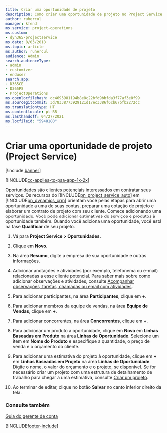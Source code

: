 ```yaml
---
title: Criar uma oportunidade de projeto
description: Como criar uma oportunidade de projeto no Project Service
author: ruhercul
manager: kfend
ms.service: project-operations
ms.custom:
- dyn365-projectservice
ms.date: 8/03/2018
ms.topic: article
ms.author: ruhercul
audience: Admin
search.audienceType:
- admin
- customizer
- enduser
search.app:
- D365CE
- D365PS
- ProjectOperations
ms.openlocfilehash: dc4693981194b8e8c22bfd9bbfda3f77af3e8f99
ms.sourcegitcommit: 3d78338773929121d17ec3386f6cb67bfb2272cc
ms.translationtype: HT
ms.contentlocale: pt-BR
ms.lasthandoff: 04/27/2021
ms.locfileid: "5948180"
---
```

# <a name="create-a-project-opportunity-project-service"></a>Criar uma oportunidade de projeto (Project Service)

[!include [banner](../includes/psa-now-project-operations.md)]

[!INCLUDE[cc-applies-to-psa-app-1x-2x](../includes/cc-applies-to-psa-app-1x-2x.md)]

Oportunidades são clientes potenciais interessados em contratar seus serviços. Os recursos do [!INCLUDE[pn_project_service_auto](../includes/pn-project-service-auto.md)] em [!INCLUDE[pn_dynamics_crm](../includes/pn-dynamics-crm.md)] orientam você pelas etapas para abrir uma oportunidade a uma de suas contas, preparar uma cotação de projeto e elaborar um contrato de projeto com seu cliente. Comece adicionando uma oportunidade. Você pode adicionar estimativas de serviços e produtos à oportunidade também. Quando você adiciona uma oportunidade, você está na fase **Qualificar** de seu projeto.  
  
1.  Vá para **Project Service > Oportunidades.**  
  
2.  Clique em **Novo**.  
  
3.  Na área **Resumo**, digite a empresa de sua oportunidade e outras informações.  
  
4.  Adicionar anotações e atividades (por exemplo, telefonema ou e-mail) relacionadas a esse cliente potencial. Para saber mais sobre como adicionar observações e atividades, consulte [Acompanhar observações, tarefas, chamadas ou email com atividades](/dynamics365/customerengagement/on-premises/basics/work-with-activities).  
  
5.  Para adicionar participantes, na área **Participantes**, clique em **+**.  
  
6.  Para adicionar membros da equipe de vendas, na área **Equipe de Vendas**, clique em **+**.  
  
7.  Para adicionar concorrentes, na área **Concorrentes**, clique em **+**.  
  
8.  Para adicionar um produto à oportunidade, clique em **Nova** em **Linhas Baseadas em Produto** na área **Linhas de Oportunidade**. Selecione um item em **Nome do Produto** e especifique a quantidade, o preço de venda e o orçamento do cliente.  
  
9. Para adicionar uma estimativa do projeto à oportunidade, clique em **+** em **Linhas Baseadas em Projeto** na área **Linhas de Oportunidade**. Digite o nome, o valor do orçamento e o projeto, se disponível. Se for necessário criar um projeto com uma estrutura de detalhamento de trabalho para chegar a uma estimativa, consulte [Criar um projeto](../psa/create-project.md).  
  
10. Ao terminar de editar, clique no botão **Salvar** no canto inferior direito da tela.  
  
### <a name="see-also"></a>Consulte também  
 [Guia do gerente de conta](../psa/account-manager-guide.md)


[!INCLUDE[footer-include](../includes/footer-banner.md)]